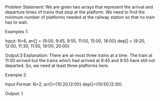Problem Statement: We are given two arrays that represent the arrival and departure times of trains that stop at the platform. We need to find the minimum number of platforms needed at the railway station so that no train has to wait.

Examples 1:

Input: N=6, 
arr[] = {9:00, 9:45, 9:55, 11:00, 15:00, 18:00} 
dep[] = {9:20, 12:00, 11:30, 11:50, 19:00, 20:00}

Output:3
Explanation: There are at-most three trains at a time. The train at 11:00 arrived but the trains which had arrived at 9:45 and 9:55 have still not departed. So, we need at least three platforms here.

Example 2:

Input Format: N=2, 
arr[]={10:20,12:00}
dep[]={10:50,12:30}

Output: 1